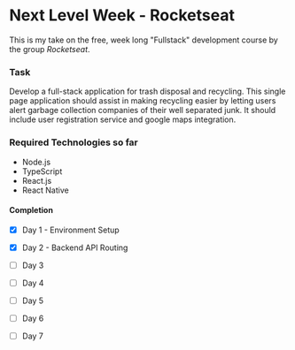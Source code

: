 # Next Level Week - Rocketseat

This is my take on the free, week long "Fullstack" development course by the group _Rocketseat_.

### Task

Develop a full-stack application for trash disposal and recycling. This single page application should assist in making recycling easier by letting users alert garbage collection companies of their well separated junk. It should include user registration service and google maps integration.

### Required Technologies so far

- Node.js
- TypeScript
- React.js
- React Native

#### Completion

- [x] Day 1 - Environment Setup 
- [x] Day 2 - Backend API Routing
- [ ] Day 3
- [ ] Day 4
- [ ] Day 5
- [ ] Day 6
- [ ] Day 7

